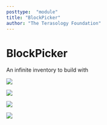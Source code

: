 ```yaml
---
posttype:  "module"  
title: "BlockPicker"
author: "The Terasology Foundation"
---
```

BlockPicker
===========

An infinite inventory to build with

![](/images/sample.png)

![](/images/sample2.png)

![](/images/sample3.png)

![](/images/sample4.png)